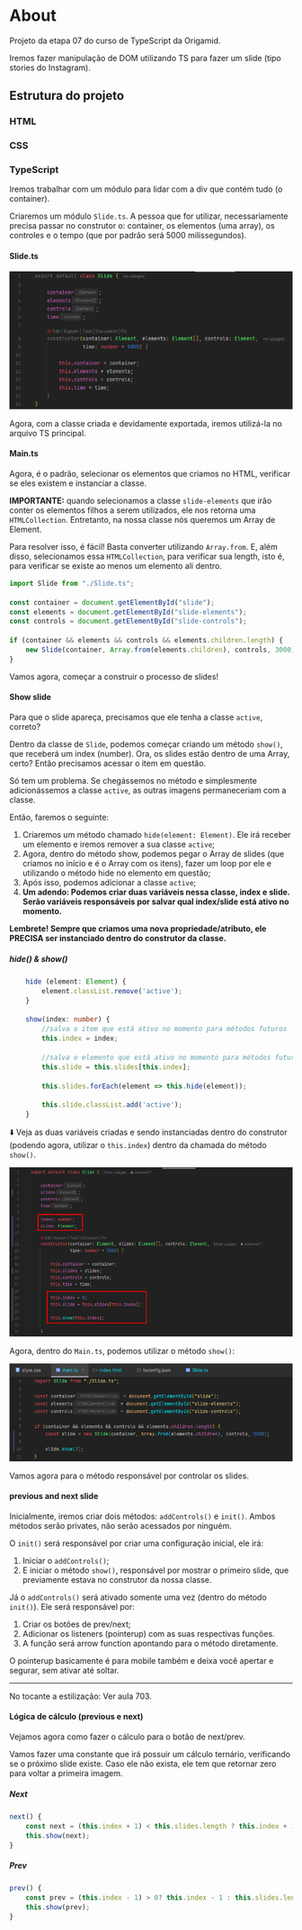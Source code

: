 # About

Projeto da etapa 07 do curso de TypeScript da Origamid.

Iremos fazer manipulação de DOM utilizando TS para fazer um slide (tipo stories do Instagram).

## Estrutura do projeto

### HTML

### CSS

### TypeScript

Iremos trabalhar com um módulo para lidar com a div que contém tudo (o container).

Criaremos um módulo ``Slide.ts``. A pessoa que for utilizar, necessariamente precisa passar no construtor o: container,
os elementos (uma array), os controles e o tempo (que por padrão será 5000 milissegundos).

#### Slide.ts

![img.png](img.png)

Agora, com a classe criada e devidamente exportada, iremos utilizá-la no arquivo TS principal.

#### Main.ts

Agora, é o padrão, selecionar os elementos que criamos no HTML, verificar se eles existem e instanciar a classe.

**IMPORTANTE:** quando selecionamos a classe ``slide-elements`` que irão conter os elementos filhos a serem utilizados, ele
nos retorna uma ``HTMLCollection``. Entretanto, na nossa classe nós queremos um Array de Element.

Para resolver isso, é fácil! Basta converter utilizando ``Array.from``. E, além disso, selecionamos essa ``HTMLCollection``,
para verificar sua length, isto é, para verificar se existe ao menos um elemento ali dentro.

```ts
import Slide from "./Slide.ts";

const container = document.getElementById("slide");
const elements = document.getElementById("slide-elements");
const controls = document.getElementById("slide-controls");

if (container && elements && controls && elements.children.length) {
    new Slide(container, Array.from(elements.children), controls, 3000);
}
```

Vamos agora, começar a construir o processo de slides!

#### Show slide

Para que o slide apareça, precisamos que ele tenha a classe ``active``, correto?

Dentro da classe de ``Slide``, podemos começar criando um método ``show()``, que receberá um index (number). Ora, os slides
estão dentro de uma Array, certo? Então precisamos acessar o item em questão.

Só tem um problema. Se chegássemos no método e simplesmente adicionássemos a classe ``active``, as outras imagens
permaneceriam com a classe.

Então, faremos o seguinte:

1. Criaremos um método chamado ``hide(element: Element)``. Ele irá receber um elemento e iremos remover a sua classe ``active``;
2. Agora, dentro do método show, podemos pegar o Array de slides (que criamos no início e é o Array com os itens), 
fazer um loop por ele e utilizando o método hide no elemento em questão;
3. Após isso, podemos adicionar a classe ``active``;
4. **Um adendo: Podemos criar duas variáveis nessa classe, index e slide. Serão variáveis responsáveis por salvar qual index/slide
está ativo no momento.**

**Lembrete! Sempre que criamos uma nova propriedade/atributo, ele PRECISA ser instanciado dentro do construtor da classe.**

##### hide() & show()

```ts
    hide (element: Element) {
        element.classList.remove('active');
    }

    show(index: number) {
        //salva o item que está ativo no momento para métodos futuros
        this.index = index;

        //salva o elemento que está ativo no momento para métodos futuros
        this.slide = this.slides[this.index];

        this.slides.forEach(element => this.hide(element));

        this.slide.classList.add('active');
    }
```

⬇️ Veja as duas variáveis criadas e sendo instanciadas dentro do construtor (podendo agora, utilizar o ``this.index``) dentro
da chamada do método ``show()``.

![img_1.png](img_1.png)

Agora, dentro do ``Main.ts``, podemos utilizar o método ``show()``:

![img_2.png](img_2.png)

Vamos agora para o método responsável por controlar os slides.



#### previous and next slide

Inicialmente, iremos criar dois métodos: ``addControls()`` e ``init()``. Ambos métodos serão privates, não serão acessados
por ninguém.

O ``init()`` será responsável por criar uma configuração inicial, ele irá:

1. Iniciar o ``addControls()``;
2. E iniciar o método ``show()``, responsável por mostrar o primeiro slide, que previamente estava no construtor da nossa classe.

Já o ``addControls()`` será ativado somente uma vez (dentro do método ``init()``). Ele será responsável por:

1. Criar os botões de prev/next;
2. Adicionar os listeners (pointerup) com as suas respectivas funções.
3. A função será arrow function apontando para o método diretamente.

O pointerup basicamente é para mobile também e deixa você apertar e segurar, sem ativar até soltar.

<hr>

No tocante a estilização: Ver aula 703.

#### Lógica de cálculo (previous e next)

Vejamos agora como fazer o cálculo para o botão de next/prev.

Vamos fazer uma constante que irá possuir um cálculo ternário, verificando se o próximo slide existe. Caso ele não exista,
ele tem que retornar zero para voltar a primeira imagem.

##### Next

```ts
next() {
    const next = (this.index + 1) < this.slides.length ? this.index + 1 : 0;
    this.show(next);
}
```

##### Prev

```ts
prev() {
    const prev = (this.index - 1) > 0? this.index - 1 : this.slides.length - 1;
    this.show(prev);
}
```





